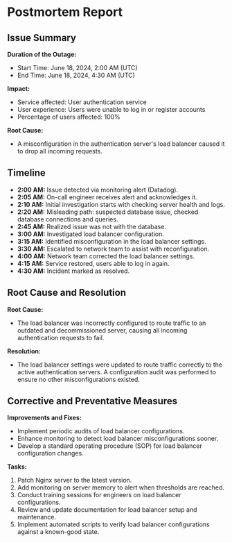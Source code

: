# Postmortem Report

## Issue Summary

**Duration of the Outage:**
- Start Time: June 18, 2024, 2:00 AM (UTC)
- End Time: June 18, 2024, 4:30 AM (UTC)

**Impact:**
- Service affected: User authentication service
- User experience: Users were unable to log in or register accounts
- Percentage of users affected: 100%

**Root Cause:**
- A misconfiguration in the authentication server's load balancer caused it to drop all incoming requests.

## Timeline

- **2:00 AM:** Issue detected via monitoring alert (Datadog).
- **2:05 AM:** On-call engineer receives alert and acknowledges it.
- **2:10 AM:** Initial investigation starts with checking server health and logs.
- **2:20 AM:** Misleading path: suspected database issue, checked database connections and queries.
- **2:45 AM:** Realized issue was not with the database.
- **3:00 AM:** Investigated load balancer configuration.
- **3:15 AM:** Identified misconfiguration in the load balancer settings.
- **3:30 AM:** Escalated to network team to assist with reconfiguration.
- **4:00 AM:** Network team corrected the load balancer settings.
- **4:15 AM:** Service restored, users able to log in again.
- **4:30 AM:** Incident marked as resolved.

## Root Cause and Resolution

**Root Cause:**
- The load balancer was incorrectly configured to route traffic to an outdated and decommissioned server, causing all incoming authentication requests to fail.

**Resolution:**
- The load balancer settings were updated to route traffic correctly to the active authentication servers. A configuration audit was performed to ensure no other misconfigurations existed.

## Corrective and Preventative Measures

**Improvements and Fixes:**
- Implement periodic audits of load balancer configurations.
- Enhance monitoring to detect load balancer misconfigurations sooner.
- Develop a standard operating procedure (SOP) for load balancer configuration changes.

**Tasks:**
1. Patch Nginx server to the latest version.
2. Add monitoring on server memory to alert when thresholds are reached.
3. Conduct training sessions for engineers on load balancer configurations.
4. Review and update documentation for load balancer setup and maintenance.
5. Implement automated scripts to verify load balancer configurations against a known-good state.

